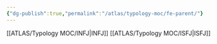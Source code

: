```yaml
---
{"dg-publish":true,"permalink":"/atlas/typology-moc/fe-parent/"}
---
```



[[ATLAS/Typology MOC/INFJ\|INFJ]]
[[ATLAS/Typology MOC/ISFJ\|ISFJ]]